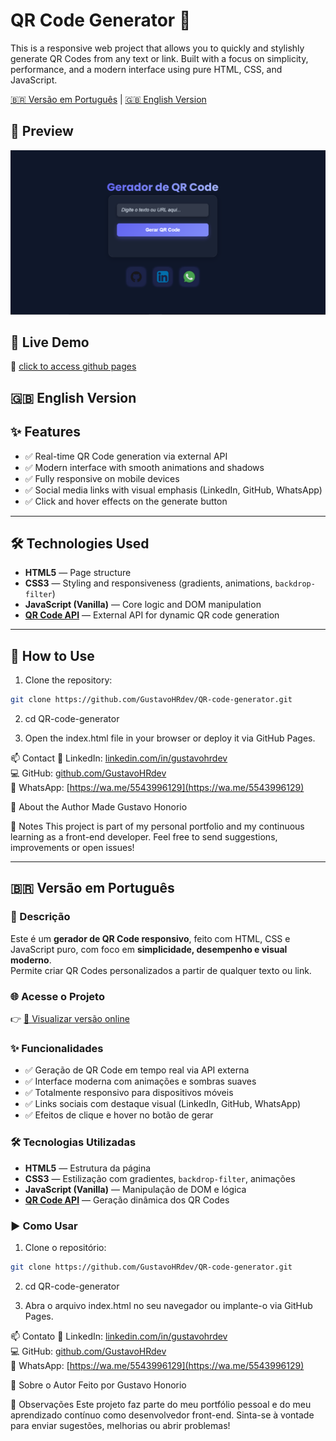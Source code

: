 # QR Code Generator 🧩

This is a responsive web project that allows you to quickly and stylishly generate QR Codes from any text or link. Built with a focus on simplicity, performance, and a modern interface using pure HTML, CSS, and JavaScript.

[🇧🇷 Versão em Português](#versao-em-portugues) | [🇬🇧 English Version](#english-version)

## 📸 Preview

![Project Preview](./image/print-projeto.PNG) 


## 🔗 Live Demo

📎 [click to access github pages](https://gustavohrdev.github.io/QR-code-generator/)

## 🇬🇧 English Version
<a name="#english-version"></a>
---

## ✨ Features

- ✅ Real-time QR Code generation via external API
- ✅ Modern interface with smooth animations and shadows
- ✅ Fully responsive on mobile devices
- ✅ Social media links with visual emphasis (LinkedIn, GitHub, WhatsApp)
- ✅ Click and hover effects on the generate button

---

## 🛠️ Technologies Used

- **HTML5** — Page structure
- **CSS3** — Styling and responsiveness (gradients, animations, `backdrop-filter`)
- **JavaScript (Vanilla)** — Core logic and DOM manipulation
- **[QR Code API](https://goqr.me/api/)** — External API for dynamic QR code generation

---

## 🚀 How to Use

1. Clone the repository:

```bash
git clone https://github.com/GustavoHRdev/QR-code-generator.git
```
2. cd QR-code-generator

3. Open the index.html file in your browser or deploy it via GitHub Pages.

📫 Contact
💼 LinkedIn: [linkedin.com/in/gustavohrdev](https://linkedin.com/in/gustavohrdev)  
💻 GitHub: [github.com/GustavoHRdev](https://github.com/GustavoHRdev)  
📱 WhatsApp: [https://wa.me/5543996129](https://wa.me/5543996129)


💼 About the Author
Made Gustavo Honorio

📍 Notes
This project is part of my personal portfolio and my continuous learning as a front-end developer. Feel free to send suggestions, improvements or open issues!

---

## 🇧🇷 Versão em Português
<a name="versao-em-portugues"></a>

### 📌 Descrição

Este é um **gerador de QR Code responsivo**, feito com HTML, CSS e JavaScript puro, com foco em **simplicidade, desempenho e visual moderno**.  
Permite criar QR Codes personalizados a partir de qualquer texto ou link.

### 🌐 Acesse o Projeto  
👉 [🔗 Visualizar versão online](https://gustavohrdev.github.io/QR-code-generator/)

### ✨ Funcionalidades

- ✅ Geração de QR Code em tempo real via API externa  
- ✅ Interface moderna com animações e sombras suaves  
- ✅ Totalmente responsivo para dispositivos móveis  
- ✅ Links sociais com destaque visual (LinkedIn, GitHub, WhatsApp)  
- ✅ Efeitos de clique e hover no botão de gerar  

### 🛠 Tecnologias Utilizadas

- **HTML5** — Estrutura da página  
- **CSS3** — Estilização com gradientes, `backdrop-filter`, animações  
- **JavaScript (Vanilla)** — Manipulação de DOM e lógica  
- **[QR Code API](https://goqr.me/api/)** — Geração dinâmica dos QR Codes

### ▶️ Como Usar

1. Clone o repositório:

```bash
git clone https://github.com/GustavoHRdev/QR-code-generator.git
```
2. cd QR-code-generator

3. Abra o arquivo index.html no seu navegador ou implante-o via GitHub Pages.


📫 Contato
💼 LinkedIn: [linkedin.com/in/gustavohrdev](https://linkedin.com/in/gustavohrdev)  
💻 GitHub: [github.com/GustavoHRdev](https://github.com/GustavoHRdev)  
📱 WhatsApp: [https://wa.me/5543996129](https://wa.me/5543996129)

💼 Sobre o Autor
Feito por Gustavo Honorio

📍 Observações
Este projeto faz parte do meu portfólio pessoal e do meu aprendizado contínuo como desenvolvedor front-end. Sinta-se à vontade para enviar sugestões, melhorias ou abrir problemas!
